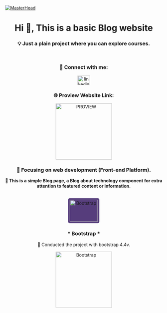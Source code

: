 <!-- MasterHead -->
<a href="https://JoshuaThadi.io">
    <img src="https://github.com/JoshuaThadi/Proview/blob/main/Screenshot%202024-11-24%20220225.png" alt="MasterHead">
</a>

<div align="left">
<h1 align="center">Hi 👋, This is a basic Blog website</h1>

<h3 align="center">💡 Just a plain project where you can explore courses.</h3>
<br/>

<h3 align="center">🧲 Connect with me:</h3>
<p align="center">
    <a href="https://www.linkedin.com/in/joshuathadi" target="_blank">
        <img align="center" src="https://raw.githubusercontent.com/rahuldkjain/github-profile-readme-generator/master/src/images/icons/Social/linked-in-alt.svg" alt="linkedin.com/in/joshuathadi" height="30" width="40" />
    </a>
</p>

<div align="center">
    <h3>🌐 Proview Website Link:</h3>
<a href="https://proviewblog.netlify.app/" target="_blank">
    <img width="180px" src="https://img.shields.io/badge/Github-Proview-%236E738D?style=for-the-badge&logo=Google-Chrome&logoColor=%235E81AC" alt="PROVIEW">
</a>

</div>

<h3 align="center">📍 Focusing on web development (Front-end Platform).</h3>
<p class="lead text-dark" align="center"><b>📱 This is a simple Blog page, a Blog about technology component for
extra attention to featured content or information.</b></p>

<br/>

<div align="center">
     <img src="https://getbootstrap.com/docs/5.1/assets/brand/bootstrap-logo.svg" alt="Bootstrap" style="background-color: #563d7c; border-radius: 5px; padding: 5px;" height="70" width="90" />
    <h3> * Bootstrap * </h3>
    <p> 🚀 Conducted the project with bootstrap 4.4v.</p>
    
<a href="https://getbootstrap.com" target="_blank">
    <img width="180px" src="https://img.shields.io/badge/Github-Bootstrap-%236E738D?style=for-the-badge&logo=bootstrap&logoColor=%237D6E99" alt="Bootstrap">
</a>
</div>
</div>



<!--<div align="center">
    <img align="left" alt="image" width="auto" src="https://github.com/JoshuaThadi/Proview/blob/main/Screenshot%202024-08-11%20185937.png">
</div>-->
